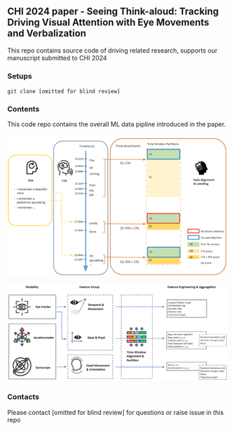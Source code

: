 ## CHI 2024 paper - Seeing Think-aloud: Tracking Driving Visual Attention with Eye Movements and Verbalization

This repo contains source code of driving related research, supports our manuscript submitted to CHI 2024

### Setups
```
git clone [omitted for blind review]
```

### Contents
This code repo contains the overall ML data pipline introduced in the paper. 

![Formulation](./Images/alignment.png)

![Pipeline](./Images/Feature%20Pipeline.png)

### Contacts
Please contact [omitted for blind review] for questions or raise issue in this repo